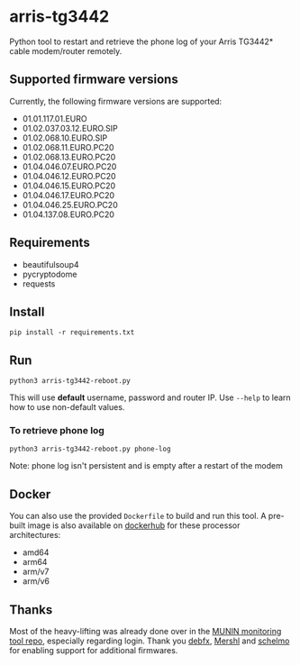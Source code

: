 # arris-tg3442

Python tool to restart and retrieve the phone log of your Arris TG3442* cable modem/router remotely.

## Supported firmware versions

Currently, the following firmware versions are supported:

* 01.01.117.01.EURO
* 01.02.037.03.12.EURO.SIP
* 01.02.068.10.EURO.SIP
* 01.02.068.11.EURO.PC20
* 01.02.068.13.EURO.PC20
* 01.04.046.07.EURO.PC20
* 01.04.046.12.EURO.PC20
* 01.04.046.15.EURO.PC20
* 01.04.046.17.EURO.PC20
* 01.04.046.25.EURO.PC20
* 01.04.137.08.EURO.PC20

## Requirements

* beautifulsoup4
* pycryptodome
* requests

## Install

`pip install -r requirements.txt`

## Run

`python3 arris-tg3442-reboot.py`

This will use **default** username, password and router IP.
Use `--help` to learn how to use non-default values.

### To retrieve phone log

`python3 arris-tg3442-reboot.py phone-log`

Note: phone log isn't persistent and is empty after a restart of the modem

## Docker

You can also use the provided `Dockerfile` to build and run this tool. A pre-built image is also available on [dockerhub](https://hub.docker.com/r/floriang89/arris-tg3442-reboot/tags) for these processor architectures:

* amd64
* arm64
* arm/v7
* arm/v6

## Thanks

Most of the heavy-lifting was already done over in the [MUNIN monitoring tool repo](https://github.com/munin-monitoring/contrib/blob/master/plugins/router/arris-tg3442), especially regarding login.
Thank you [debfx](https://github.com/debfx), [Mershl](https://github.com/Mershl) and [schelmo](https://github.com/schelmo) for enabling support for additional firmwares.
